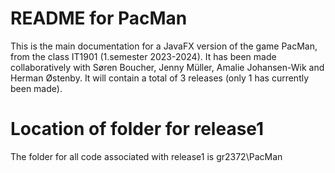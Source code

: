 # README for PacMan

This is the main documentation for a JavaFX version of the game PacMan, from the class IT1901 (1.semester 2023-2024).
It has been made collaboratively with Søren Boucher, Jenny Müller, Amalie Johansen-Wik and Herman Østenby.
It will contain a total of 3 releases (only 1 has currently been made).

# Location of folder for release1

The folder for all code associated with release1 is gr2372\PacMan
